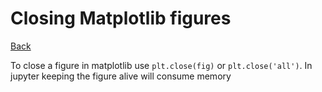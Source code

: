 # Closing Matplotlib figures

[Back](./py.md)


To close a figure in matplotlib use `plt.close(fig)` or `plt.close('all')`. In jupyter keeping the figure alive will consume memory

